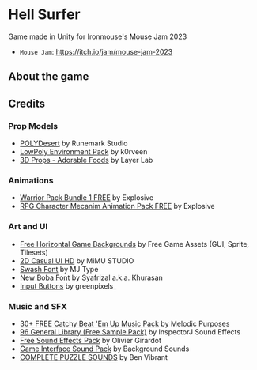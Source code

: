 # Hell Surfer
Game made in Unity for Ironmouse's Mouse Jam 2023

- `Mouse Jam`: https://itch.io/jam/mouse-jam-2023

## About the game

## Credits

### Prop Models
- [POLYDesert](https://assetstore.unity.com/packages/3d/environments/landscapes/polydesert-107196) by Runemark Studio
- [LowPoly Environment Pack](https://assetstore.unity.com/packages/3d/environments/landscapes/lowpoly-environment-pack-99479) by k0rveen
- [3D Props - Adorable Foods](https://assetstore.unity.com/packages/3d/props/food/3d-props-adorable-foods-31249) by Layer Lab

### Animations
- [Warrior Pack Bundle 1 FREE](https://assetstore.unity.com/packages/3d/animations/warrior-pack-bundle-1-free-36405) by Explosive
- [RPG Character Mecanim Animation Pack FREE](https://assetstore.unity.com/packages/3d/animations/rpg-character-mecanim-animation-pack-free-65284) by Explosive

### Art and UI
- [Free Horizontal Game Backgrounds](https://free-game-assets.itch.io/free-horizontal-game-backgrounds) by Free Game Assets (GUI, Sprite, Tilesets)
- [2D Casual UI HD](https://assetstore.unity.com/packages/2d/gui/icons/2d-casual-ui-hd-82080) by MiMU STUDIO
- [Swash Font](https://fontesk.com/swash-font/) by MJ Type
- [New Boba Font](https://fontesk.com/new-boba-font/) by Syafrizal a.k.a. Khurasan
- [Input Buttons](https://greenpixels.itch.io/pixel-art-asset-3) by greenpixels_

### Music and SFX
- [30+ FREE Catchy Beat 'Em Up Music Pack](https://assetstore.unity.com/packages/audio/music/30-free-catchy-beat-em-up-music-pack-254121) by Melodic Purposes
- [96 General Library (Free Sample Pack)](https://assetstore.unity.com/packages/audio/sound-fx/96-general-library-free-sample-pack-185157) by InspectorJ Sound Effects
- [Free Sound Effects Pack](https://assetstore.unity.com/packages/audio/sound-fx/free-sound-effects-pack-155776) by Olivier Girardot
- [Game Interface Sound Pack](https://assetstore.unity.com/packages/audio/sound-fx/game-interface-sound-pack-147868) by Background Sounds
- [COMPLETE PUZZLE SOUNDS](https://assetstore.unity.com/packages/audio/sound-fx/complete-puzzle-sounds-259106) by Ben Vibrant
